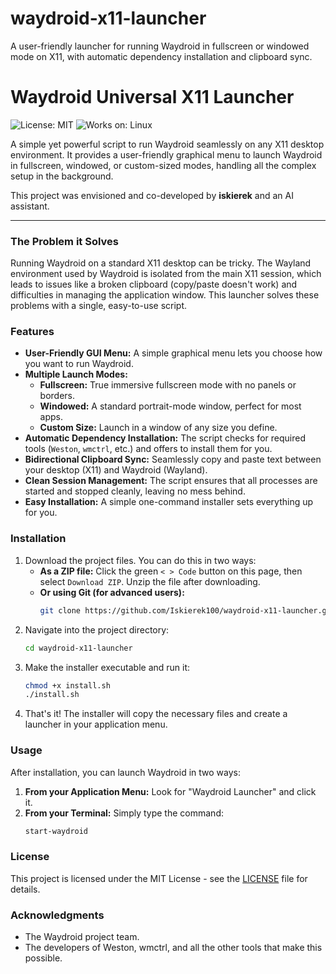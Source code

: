 # waydroid-x11-launcher
A user-friendly launcher for running Waydroid in fullscreen or windowed mode on X11, with automatic dependency installation and clipboard sync.

# Waydroid Universal X11 Launcher

![License: MIT](https://img.shields.io/badge/License-MIT-yellow.svg)
![Works on: Linux](https://img.shields.io/badge/Works%20on-Linux-blue.svg)

A simple yet powerful script to run Waydroid seamlessly on any X11 desktop environment. It provides a user-friendly graphical menu to launch Waydroid in fullscreen, windowed, or custom-sized modes, handling all the complex setup in the background.

This project was envisioned and co-developed by **iskierek** and an AI assistant.

---

### The Problem it Solves

Running Waydroid on a standard X11 desktop can be tricky. The Wayland environment used by Waydroid is isolated from the main X11 session, which leads to issues like a broken clipboard (copy/paste doesn't work) and difficulties in managing the application window. This launcher solves these problems with a single, easy-to-use script.

### Features

*   **User-Friendly GUI Menu:** A simple graphical menu lets you choose how you want to run Waydroid.
*   **Multiple Launch Modes:**
    *   **Fullscreen:** True immersive fullscreen mode with no panels or borders.
    *   **Windowed:** A standard portrait-mode window, perfect for most apps.
    *   **Custom Size:** Launch in a window of any size you define.
*   **Automatic Dependency Installation:** The script checks for required tools (`Weston`, `wmctrl`, etc.) and offers to install them for you.
*   **Bidirectional Clipboard Sync:** Seamlessly copy and paste text between your desktop (X11) and Waydroid (Wayland).
*   **Clean Session Management:** The script ensures that all processes are started and stopped cleanly, leaving no mess behind.
*   **Easy Installation:** A simple one-command installer sets everything up for you.

### Installation

1.  Download the project files. You can do this in two ways:
    *   **As a ZIP file:** Click the green `< > Code` button on this page, then select `Download ZIP`. Unzip the file after downloading.
    *   **Or using Git (for advanced users):**
        ```bash
        git clone https://github.com/Iskierek100/waydroid-x11-launcher.git
        ```
2.  Navigate into the project directory:
    ```bash
    cd waydroid-x11-launcher
    ```
3.  Make the installer executable and run it:
    ```bash
    chmod +x install.sh
    ./install.sh
    ```
4.  That's it! The installer will copy the necessary files and create a launcher in your application menu.

### Usage

After installation, you can launch Waydroid in two ways:

1.  **From your Application Menu:** Look for "Waydroid Launcher" and click it.
2.  **From your Terminal:** Simply type the command:
    ```bash
    start-waydroid
    ```

### License

This project is licensed under the MIT License - see the [LICENSE](LICENSE) file for details.

### Acknowledgments

*   The Waydroid project team.
*   The developers of Weston, wmctrl, and all the other tools that make this possible.
